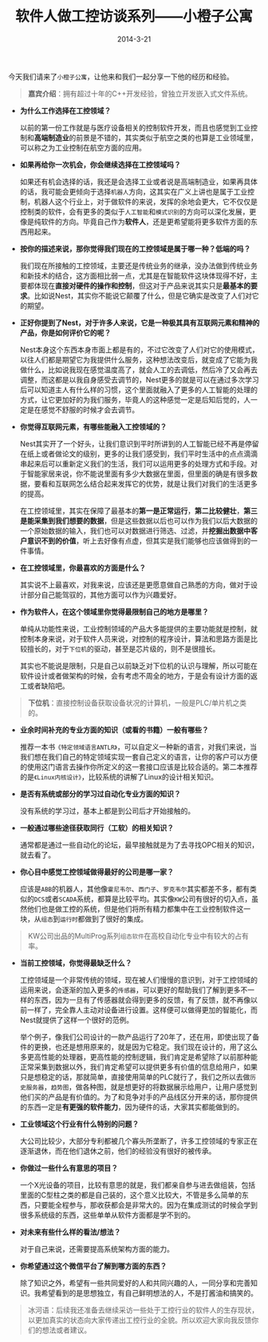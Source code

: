 ﻿---
title: 软件人做工控访谈系列——小橙子公寓
tags:
- 微信
categories:
- 冰河杂谈
date: 2014-3-21
---
今天我们请来了`小橙子公寓`，让他来和我们一起分享一下他的经历和经验。

> **嘉宾介绍**：拥有超过十年的C++开发经验，曾独立开发嵌入式文件系统。

* **为什么工作选择在工控领域？**

  以前的第一份工作就是与医疗设备相关的控制软件开发，而且也感觉到工业控制和**高端制造业**的前景是不错的，其实类似于航空之类的也算是工业领域里，可以称之为工业控制在航空方面的应用。

* **如果再给你一次机会，你会继续选择在工控领域吗？**

  如果还有机会选择的话，我还是会选择工业或者说是高端制造业，如果再具体的话，我可能会更倾向于选择`机器人`方向，这其实在广义上讲也是属于工业控制，机器人这个行业上，对于做软件的来说，发挥的余地会更大，它不仅仅是控制类的软件，会有更多的类似于`人工智能`和`模式识别`的方向可以深化发展，更像是纯软件的方向。毕竟自己作为**软件人**，还是更希望能将更多软件方面的东西用起来。

* **按你的描述来说，那你觉得我们现在的工控领域是属于哪一种？低端的吗？**

  我们现在所接触的工控领域，主要还是传统业务的继承，没办法做到传统业务和新技术的结合，这方面相比弱一点，尤其是在智能软件这块体现得不好，主要都体现在**直接对硬件的操作和控制**，但这对于产品来说其实只是**最基本的要求**。比如说Nest，其实你不能说它颠覆了什么，但是它确实是改变了人们对它的期望。

* **正好你提到了Nest，对于许多人来说，它是一种极其具有互联网元素和精神的产品，你是如何评价它的呢？**

  Nest本身这个东西本身市面上都是有的，不过它改变了人们对它的使用模式，以往人们都是期望它为我提供什么服务，这种想法改变后，就变成了它能为我做什么，比如说我现在感觉温度高了，就会人工的去调低，然后冷了又会再去调整，而这都是以我自身感受去调节的，Nest更多的就是可以在通过多次学习后可以知道主人有什么样的习惯，这个里面就融入了更多的人工智能的处理的方式，让它更加好的为我们服务，毕竟人的这种感觉一定是后知后觉的，人一定是在感觉不舒服的时候才会去调节。

* **你觉得互联网元素，有哪些能融入工控领域的？**

  Nest其实开了一个好头，让我们意识到平时所讲到的人工智能已经不再是停留在纸上或者做论文的级别，更多的让我们感受到，我们平时生活中的点点滴滴串起来后可以重新定义我们的生活，我们可以运用更多的处理方式和手段。对于智能家居来说，你不能说里面有多少大数据在里面，但里面的确是有很多数据，要看和互联网怎么结合起来发挥它的优势，就是让我们对我们的生活更多的提高。

  在工控领域里，其实在保障了最基本的**第一是正常运行**，**第二比较健壮**，**第三是能采集到我们想要的数据**，但是这些数据以后也可以作为我们以后大数据的一个原始数据的输入，我们也可以对数据进行筛选、过滤，并**挖掘出数据中客户意识不到的价值**，听上去好像有点虚，但其实是我们能够也应该做得到的一件事情。

* **在工控领域里，你最喜欢的方面是什么？**

  其实说不上最喜欢，对我来说，应该还是更愿意做自己熟悉的方向，做对于设计部分自己能驾驭的，其他方面可以作为兴趣爱好。

* **作为软件人，在这个领域里你觉得最限制自己的地方是哪里？**

  单纯从功能性来说，工业控制领域的产品大多能提供的主要功能就是控制，就控制本身来说，对于软件人员来说，对控制的程序设计，算法和思路方面是比较擅长的，对于`下位机`的驱动，甚至是芯片级的，则不是很擅长。

  其实也不能说是限制，只是自己以前缺乏对下位机的认识与理解，所以可能在软件设计或者做架构的时候，会有考虑不周全的地方，于是会有设计方面的返工或者缺陷吧。

> **下位机**：直接控制设备获取设备状况的计算机，一般是PLC/单片机之类的。

* **业余时间补充的专业方面的知识（或看的书籍）一般有哪些？**

  推荐一本书`《特定领域语言ANTLR》`，可以自定义一种新的语言，对我们来说，当我们想在我们自己的特定领域实现一套自己定义的语言，让你的客户可以方便的使用这门语言去操作你所定义的这一套接口应该是比较合适的。第二本推荐的是`《Linux内核设计》`，比较系统的讲解了Linux的设计相关知识。

* **是否有系统或部分的学习过自动化专业方面的知识？**

  没有系统的学习过，基本上都是到公司后才开始接触的。

* **一般通过哪些途径获取同行（工软）的相关知识？**

  通常都是通过一些自动化的论坛，最早接触就是为了去寻找OPC相关的知识，就去看了。

* **你心目中感觉工控领域做得最好的公司是哪一家？**

  应该是`ABB`的机器人，其他像`霍尼韦尔`、`西门子`、`罗克韦尔`其实都差不多，都有类似的`DCS`或者`SCADA`系统，都算是比较平均。其实像`KW`公司有很好的切入点，虽然他们也是做工控的系统，但是他们将所有精力都集中在工业控制软件这一块，从`组态`到`运行时`都做到了很好的集成。

> KW公司出品的MultiProg系列`组态软件`在高校自动化专业中有较大的占有率。

* **当前工控领域，你觉得最缺乏什么？**

  工控领域是一个非常传统的领域，现在被人们慢慢的意识到，对于工控领域的运用来说，会逐渐的加入更多的`传感器`，可以更好的帮助我们了解到更多不一样的东西，因为一旦有了传感器就会得到更多的反馈，有了反馈，就不再像以前一样了，完全靠人主动对设备进行设置。这样便可以做得更加的智能化，而Nest就提供了这样一个很好的范例。

  举个例子，像我们公司设计的一款产品运行了20年了，还在用，即使出现了备件的更换，也还是想用原来的，就是因为它稳定。我们现在设计的，用了这么多更高性能的处理器，更高性能的控制逻辑，我们肯定是希望除了以前那种能正常采集到数据以外，我们肯定希望可以提供更多有价值的信息给用户，如果只是想稳定的话，那就简单，直接使用简单的PLC就行了，我们之所以去做`历史服务器`，`趋势图`，做各种图，就是想更好的将数据展示给用户，让用户感觉到他们买的产品是有价值的。为了和竞争对手的产品线区分开来的话，那你提供的东西一定是**有更强的软件能力**，因为硬件的话，大家其实都能做到的。

* **工业领域这个行业有什么特别的问题？**

  大公司比较少，大部分专利都被几个寡头所垄断了，许多工控领域的专家正在逐渐退休，而在他们退休之前，他们的经验没有很好的被传承。

* **你做过一些什么有意思的项目？**

  一个X光设备的项目，比较有意思的就是，我们都亲自参与进去做组装，包括里面的C型柱之类的都是自己装的，这个意义比较大，不管是多么简单的东西，只要能全程参与，那收获都会是非常大的。因为在集成测试的时候会学到很多系统级的东西，这些单单从软件方面都是学不到的。

* **对未来有些什么样的看法/想法？**

  对于自己来说，还需要提高系统架构方面的能力。

* **你希望通过这个微信平台了解到哪方面的东西？**

  除了知识之外，希望有一些共同爱好的人和共同兴趣的人，一同分享和完善知识。我希望看到的是思想独立，有自己鲜明想法的人，不是打酱油和搞笑的。

> 冰河语：后续我还准备去继续采访一些处于工控行业的软件人的生存现状，以更加真实的状态向大家传递出工控行业的全貌。所以欢迎大家向我反馈你们的想法或者建议。
